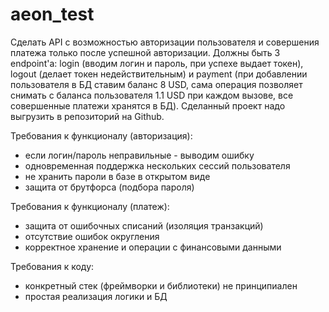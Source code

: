# aeon_test

Сделать API с возможностью авторизации пользователя и совершения платежа только после успешной авторизации. Должны быть 3 endpoint'а: login (вводим логин и пароль, при успехе выдает токен), logout (делает токен недействительным) и payment (при добавлении пользователя в БД ставим баланс 8 USD, сама операция позволяет снимать с баланса пользователя 1.1 USD при каждом вызове, все совершенные платежи хранятся в БД). Сделанный проект надо выгрузить в репозиторий на Github.

Требования к функционалу (авторизация):
- если логин/пароль неправильные - выводим ошибку
- одновременная поддержка нескольких сессий пользователя
- не хранить пароли в базе в открытом виде
- защита от брутфорса (подбора пароля)

Требования к функционалу (платеж):
- защита от ошибочных списаний (изоляция транзакций)
- отсутствие ошибок округления
- корректное хранение и операции с финансовыми данными

Требования к коду:
- конкретный стек (фреймворки и библиотеки) не принципиален
- простая реализация логики и БД
